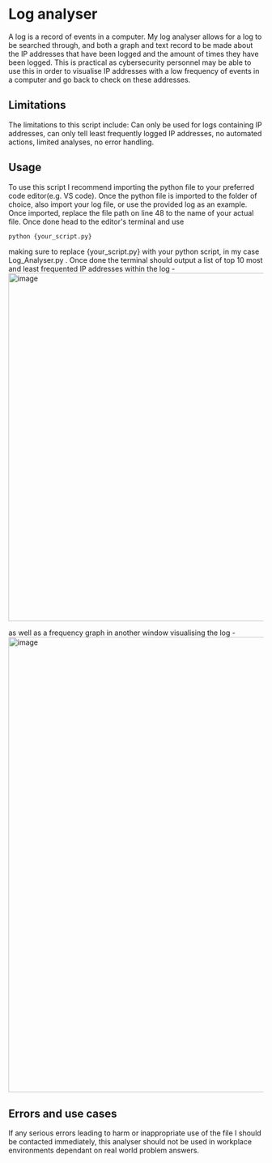 # Log analyser 

A log is a record of events in a computer. My log analyser allows for a log to be searched through, and both a graph and text record to be made about the IP addresses that have been logged and the amount of times they have been logged. This is practical as cybersecurity personnel may be able to use this in order to visualise IP addresses with a low frequency of events in a computer and go back to check on these addresses.

## Limitations

The limitations to this script include: Can only be used for logs containing IP addresses, can only tell least frequently logged IP addresses, no automated actions, limited analyses, no error handling. 
## Usage
To use this script I recommend importing the python file to your preferred code editor(e.g. VS code). Once the python file is imported to the folder of choice, also import your log file, or use the provided log as an example. Once imported, replace the file path on line 48 to the name of your actual file. Once done head to the editor's terminal and use 
```python
python {your_script.py}

```
making sure to replace {your_script.py} with your python script, in my case Log_Analyser.py . Once done the terminal should output a list of top 10 most and least frequented IP addresses within the log -
<img width="708" height="687" alt="image" src="https://github.com/user-attachments/assets/2d2ba920-3425-4fc7-9b3a-278a56f52c94" />


as well as a frequency graph in another window visualising the log -
<img width="1776" height="898" alt="image" src="https://github.com/user-attachments/assets/13593ad4-65c8-4ad8-bee3-fdf77ac6f430" />


## Errors and use cases

If any serious errors leading to harm or inappropriate use of the file I should be contacted immediately, this analyser should not be used in workplace environments dependant on real world problem answers.
